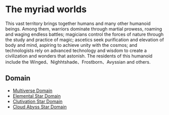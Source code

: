 # The myriad worlds


This vast territory brings together humans and many other humanoid beings. Among them, warriors dominate through martial prowess, roaming and waging endless battles; magicians control the forces of nature through the study and practice of magic; ascetics seek purification and elevation of body and mind, aspiring to achieve unity with the cosmos; and technologists rely on advanced technology and wisdom to create a civilization and wonders that astonish. The residents of this humanoid  include the Winged、Nighhtshade、Frostborn、Avyssian and others.

## Domain

- [Multiverse Domain](MultiverseDomain.md)
- [Elemental Star Domain](ElementalStarDomain.md)
- [Clutivation Star Domain](ClutivationStarDomain.md)
- [Cloud Abyss Star Domain](CloudAbyssStarDomain.md)
